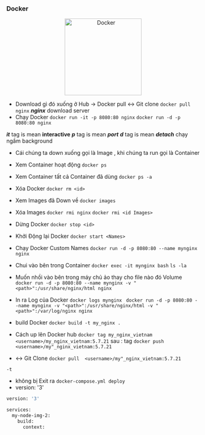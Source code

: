 ### Docker
<p align = "center">
  <a href="https://www.jenkins.io" target="blank"><img src="https://upload.wikimedia.org/wikipedia/commons/4/4e/Docker_%28container_engine%29_logo.svg" width="200" alt="Docker" /></a>
</p>

- Download gì đó xuống ở Hub ->  Docker pull <-> Git clone
`docker pull nginx`
***nginx*** download server
- Chạy Docker
`docker run -it -p 8080:80 nginx` 
`docker run -d -p 8080:80 nginx`

***it*** tag is mean **interactive**
***p*** tag is mean ***port***
***d*** tag is mean ***detach*** chạy ngầm background 
- Cái chúng ta down xuống gọi là Image , khi chúng ta run gọi là Container
- Xem Container hoạt động
`docker ps`
- Xem Container tất cả Container đã dùng 
`docker ps -a`
- Xóa Docker
`docker rm <id>`
- Xem Images đã Down về
`docker images`
- Xóa Images 
`docker rmi nginx`
`docker rmi <id Images>`
- Dừng Docker
`docker stop <id>`
- Khởi Động lại Docker
`docker start <Names> `
- Chạy Docker Custom Names
`docker run -d -p 8080:80 --name mynginx nginx`
- Chui vào bên trong Container
`docker exec -it mynginx bash`
`ls -la`
- Muốn nhồi vào bên trong máy chủ ảo thay cho file nào đó Volume
`docker run -d -p 8080:80 --name mynginx -v "<path>":/usr/share/nginx/html nginx`
- In ra Log của Docker
`docker logs mynginx `
`docker run -d -p 8080:80 --name mynginx -v "<path>":/usr/share/nginx/html -v "<path>":/var/log/nginx nginx`
- build Docker
`docker build -t my_nginx .`

- Cách up lên Docker hub
`docker tag my_nginx_vietnam <username>/my_nginx_vietnam:5.7.21` sau : tag 
`docker push <username>/my"_nginx_vietnam:5.7.21 `
- <-> Git Clone
`docker pull  <username>/my"_nginx_vietnam:5.7.21 `

`-t` 
- không bị Exit ra
`docker-compose.yml deploy`
- version: '3'
```bash
version: '3'

services:
  my-node-img-2:
    build:
      context:
```



